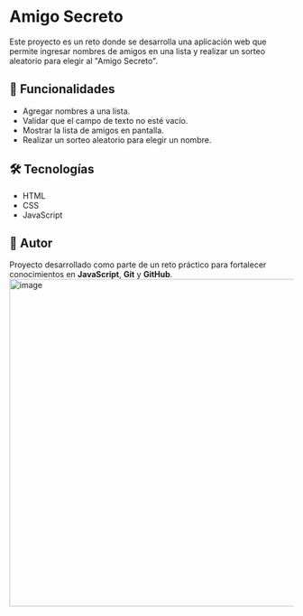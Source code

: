 # Amigo Secreto

Este proyecto es un reto donde se desarrolla una aplicación web que permite ingresar nombres de amigos en una lista y realizar un sorteo aleatorio para elegir al "Amigo Secreto".

## 🚀 Funcionalidades
- Agregar nombres a una lista.
- Validar que el campo de texto no esté vacío.
- Mostrar la lista de amigos en pantalla.
- Realizar un sorteo aleatorio para elegir un nombre.

## 🛠️ Tecnologías
- HTML
- CSS
- JavaScript

## 📌 Autor
Proyecto desarrollado como parte de un reto práctico para fortalecer conocimientos en **JavaScript**, **Git** y **GitHub**.
<img width="1047" height="580" alt="image" src="https://github.com/user-attachments/assets/53ff85ed-a2e7-4d5d-9138-0f3b63d3b002" />
